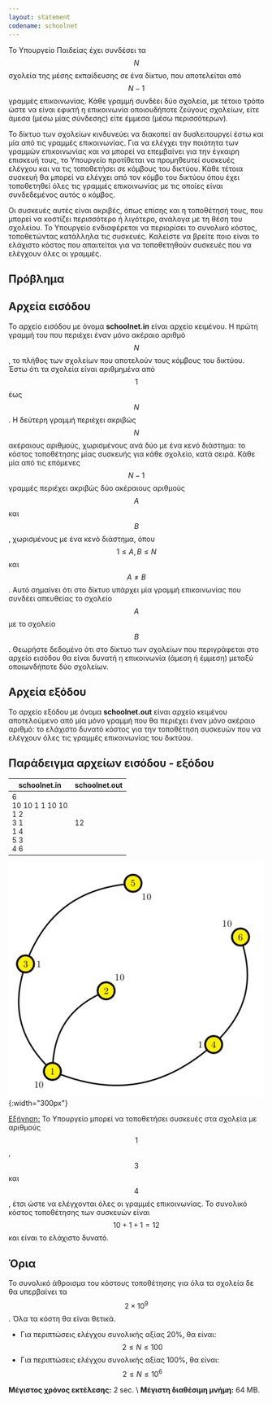 ```yaml
---
layout: statement
codename: schoolnet
---
```


Το Υπουργείο Παιδείας έχει συνδέσει τα $$N$$ σχολεία της μέσης εκπαίδευσης σε ένα δίκτυο, που αποτελείται από $$N−1$$ γραμμές επικοινωνίας. Κάθε γραμμή συνδέει δύο σχολεία, με τέτοιο τρόπο ώστε να είναι εφικτή η επικοινωνία οποιουδήποτε ζεύγους σχολείων, είτε άμεσα (μέσω μίας σύνδεσης) είτε έμμεσα (μέσω περισσότερων).

Το δίκτυο των σχολείων κινδυνεύει να διακοπεί αν δυσλειτουργεί έστω και μία από τις γραμμές επικοινωνίας. Για να ελέγχει την ποιότητα των γραμμών επικοινωνίας και να μπορεί να επεμβαίνει για την έγκαιρη επισκευή τους, το Υπουργείο προτίθεται να προμηθευτεί συσκευές ελέγχου και να τις τοποθετήσει σε κόμβους του δικτύου. Κάθε τέτοια συσκευή θα μπορεί να ελέγχει από τον κόμβο του δικτύου όπου έχει τοποθετηθεί όλες τις γραμμές επικοινωνίας με τις οποίες είναι συνδεδεμένος αυτός ο κόμβος.

Οι συσκευές αυτές είναι ακριβές, όπως επίσης και η τοποθέτησή τους, που μπορεί να κοστίζει περισσότερο ή λιγότερο, ανάλογα με τη θέση του σχολείου. Το Υπουργείο ενδιαφέρεται να περιορίσει το συνολικό κόστος, τοποθετώντας κατάλληλα τις συσκευές. Καλείστε να βρείτε ποιο είναι το ελάχιστο κόστος που απαιτείται για να τοποθετηθούν συσκευές που να ελέγχουν όλες οι γραμμές.

## Πρόβλημα

## Αρχεία εισόδου

Το αρχείο εισόδου με όνομα **schoolnet.in** είναι αρχείο κειμένου. Η πρώτη γραμμή του που περιέχει έναν μόνο ακέραιο αριθμό $$N$$, το πλήθος των σχολείων που αποτελούν τους κόμβους του δικτύου. Έστω ότι τα σχολεία είναι αριθμημένα από $$1$$ έως $$N$$. Η δεύτερη γραμμή περιέχει ακριβώς $$N$$ ακέραιους αριθμούς, χωρισμένους ανά δύο με ένα κενό διάστημα: το κόστος τοποθέτησης μίας συσκευής για κάθε σχολείο, κατά σειρά. Κάθε μία από τις επόμενες $$N−1$$ γραμμές περιέχει ακριβώς δύο ακέραιους αριθμούς $$A$$ και $$B$$, χωρισμένους με ένα κενό διάστημα, όπου $$1 \le A, B \le N$$ και $$A \ne B$$. Αυτό σημαίνει ότι στο δίκτυο υπάρχει μία γραμμή επικοινωνίας που συνδέει απευθείας το σχολείο $$A$$ με το σχολείο $$B$$. Θεωρήστε δεδομένο ότι στο δίκτυο των σχολείων που περιγράφεται στο αρχείο εισόδου θα είναι δυνατή η επικοινωνία (άμεση ή έμμεση) μεταξύ οποιωνδήποτε δύο σχολείων.

## Αρχεία εξόδου

Το αρχείο εξόδου με όνομα **schoolnet.out** είναι αρχείο κειμένου αποτελούμενο από μία μόνο γραμμή που θα περιέχει έναν μόνο ακέραιο αριθμό: το ελάχιστο δυνατό κόστος για την τοποθέτηση συσκευών που να ελέγχουν όλες τις γραμμές επικοινωνίας του δικτύου.

## Παράδειγμα αρχείων εισόδου - εξόδου

| **schoolnet.in**                         | **schoolnet.out** |
| ------------------------------------ | ------------- |
| 6<br/>10 10 1 1 10 10<br/>1 2<br/>3 1<br/>1 4<br/>5 3<br/>4 6 |  12           |

![Παράδειγμα](/assets/28-pdp-c-schoolnet-example.png){:width="300px"}

<u>Εξήγηση:</u> Το Υπουργείο μπορεί να τοποθετήσει συσκευές στα σχολεία με αριθμούς $$1$$, $$3$$ και $$4$$, έτσι ώστε να ελέγχονται όλες οι γραμμές επικοινωνίας. Το συνολικό κόστος τοποθέτησης των συσκευών είναι $$10+1+1=12$$ και είναι το ελάχιστο δυνατό.

## Όρια

Το συνολικό άθροισμα του κόστους τοποθέτησης για όλα τα σχολεία δε θα υπερβαίνει τα $$2\times 10^9$$. Όλα τα κόστη θα είναι θετικά.

* Για περιπτώσεις ελέγχου συνολικής αξίας 20%, θα είναι: $$2 \le N \le 100$$
* Για περιπτώσεις ελέγχου συνολικής αξίας 100%, θα είναι: $$2 \le N \le 10^6$$

**Μέγιστος χρόνος εκτέλεσης:** 2 sec. \\
**Μέγιστη διαθέσιμη μνήμη:** 64 MB.
